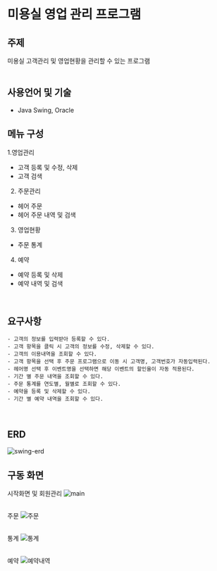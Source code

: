 # 미용실 영업 관리 프로그램
## 주제
미용실 고객관리 및 영업현황을 관리할 수 있는 프로그램
<br><br>

## 사용언어 및 기술 
- Java Swing, Oracle

## 메뉴 구성 
 1.영업관리
- 고객 등록 및 수정, 삭제
- 고객 검색

2. 주문관리 
- 헤어 주문
- 헤어 주문 내역 및 검색

3. 영업현황
- 주문 통계

4. 예약
- 예약 등록 및 삭제
- 예약 내역 및 검색
<br>

## 요구사항 
```
- 고객의 정보를 입력받아 등록할 수 있다.
- 고객 항목을 클릭 시 고객의 정보를 수정, 삭제할 수 있다.
- 고객의 이용내역을 조회할 수 있다.
- 고객 항목을 선택 후 주문 프로그램으로 이동 시 고객명, 고객번호가 자동입력된다.
- 헤어명 선택 후 이벤트명을 선택하면 해당 이벤트의 할인율이 자동 적용된다.
- 기간 별 주문 내역을 조회할 수 있다.
- 주문 통계를 연도별, 월별로 조회할 수 있다.
- 예약을 등록 및 삭제할 수 있다.
- 기간 별 예약 내역을 조회할 수 있다.
```
<br>

## ERD
![swing-erd](https://user-images.githubusercontent.com/75772939/114708658-99f30e00-9d66-11eb-91fe-3f39886478af.jpg)
<br>

## 구동 화면

시작화면 및 회원관리
![main](https://user-images.githubusercontent.com/75772939/114710190-67e2ab80-9d68-11eb-96f6-b879bc1b1e02.jpg)
<br><br>

주문
![주문](https://user-images.githubusercontent.com/75772939/114710278-7c26a880-9d68-11eb-981b-c5f0d9c5a7d6.jpg)
<br><br>

통계
![통계](https://user-images.githubusercontent.com/75772939/114710270-7af57b80-9d68-11eb-8574-02938840d254.jpg)
<br><br>

예약
![예약내역](https://user-images.githubusercontent.com/75772939/114710276-7c26a880-9d68-11eb-9835-716b20ed2b3e.jpg)
<br><br>

